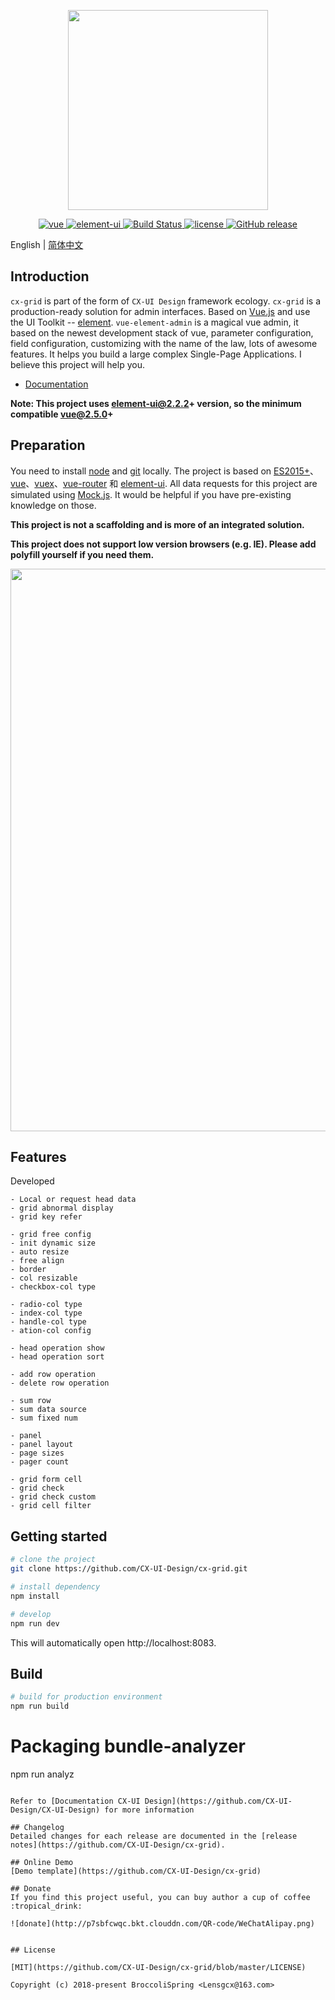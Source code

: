 <p align="center">
  <img width="320" src="http://otaflb4oo.bkt.clouddn.com/CX-UI-Design/Logo/CX-Grid-logo.png">
</p>

<p align="center">
  <a href="https://github.com/vuejs/vue">
    <img src="https://img.shields.io/badge/vue-2.5.10-brightgreen.svg" alt="vue">
  </a>
  <a href="https://github.com/ElemeFE/element">
    <img src="https://img.shields.io/badge/element--ui-2.3.0-brightgreen.svg" alt="element-ui">
  </a>
  <a href="https://travis-ci.org/PanJiaChen/vue-element-admin" rel="nofollow">
    <img src="https://travis-ci.org/PanJiaChen/vue-element-admin.svg?branch=master" alt="Build Status">
  </a>
  <a href="https://github.com/PanJiaChen/vue-element-admin/blob/master/LICENSE">
    <img src="https://img.shields.io/github/license/mashape/apistatus.svg" alt="license">
  </a>
  <a href="https://github.com/PanJiaChen/vue-element-admin/releases">
    <img src="https://img.shields.io/github/release/PanJiaChen/vue-element-admin.svg" alt="GitHub release">
  </a>
</p>

English | [简体中文](./README.zh-CN.md)

## Introduction

`cx-grid` is part of the form of `CX-UI Design` framework ecology.
`cx-grid` is a production-ready solution for admin interfaces. Based on [Vue.js](https://github.com/vuejs/vue) and use the UI Toolkit -- [element](https://github.com/ElemeFE/element). `vue-element-admin` is a magical vue admin, it based on the newest development stack of vue, parameter configuration, field configuration, customizing with the name of the law, lots of awesome features. It helps you build a large complex Single-Page Applications. I believe this project will help you.

- [Documentation](https://panjiachen.github.io/vue-element-admin-site/#/)

**Note: This project uses element-ui@2.2.2+ version, so the minimum compatible vue@2.5.0+**

## Preparation

You need to install [node](http://nodejs.org/) and [git](https://git-scm.com/) locally. The project is based on [ES2015+](http://es6.ruanyifeng.com/)、[vue](https://cn.vuejs.org/index.html)、[vuex](https://vuex.vuejs.org/zh-cn/)、[vue-router](https://router.vuejs.org/zh-cn/) 和 [element-ui](https://github.com/ElemeFE/element). All data requests for this project are simulated using [Mock.js](https://github.com/nuysoft/Mock). It would be helpful if you have pre-existing knowledge on those.

 **This project is not a scaffolding and is more of an integrated solution.**

 **This project does not support low version browsers (e.g. IE). Please add polyfill yourself if you need them.**

 <p align="center">
  <img width="900" src="http://otaflb4oo.bkt.clouddn.com/CX-UI-Design/CX-Grid/grid-show.png-thumb_m2.2_s900.500">
</p>


## Features
Developed
```
- Local or request head data
- grid abnormal display
- grid key refer

- grid free config
- init dynamic size
- auto resize
- free align
- border
- col resizable
- checkbox-col type

- radio-col type
- index-col type
- handle-col type
- ation-col config

- head operation show
- head operation sort

- add row operation
- delete row operation

- sum row
- sum data source
- sum fixed num

- panel
- panel layout
- page sizes
- pager count

- grid form cell
- grid check
- grid check custom
- grid cell filter
```

## Getting started

```bash
# clone the project
git clone https://github.com/CX-UI-Design/cx-grid.git

# install dependency
npm install

# develop
npm run dev
```

This will automatically open http://localhost:8083.

## Build
```bash
# build for production environment
npm run build
```
# Packaging bundle-analyzer
npm run analyz
```

Refer to [Documentation CX-UI Design](https://github.com/CX-UI-Design/CX-UI-Design) for more information

## Changelog
Detailed changes for each release are documented in the [release notes](https://github.com/CX-UI-Design/cx-grid).

## Online Demo
[Demo template](https://github.com/CX-UI-Design/cx-grid)

## Donate
If you find this project useful, you can buy author a cup of coffee :tropical_drink:

![donate](http://p7sbfcwqc.bkt.clouddn.com/QR-code/WeChatAlipay.png)


## License

[MIT](https://github.com/CX-UI-Design/cx-grid/blob/master/LICENSE)

Copyright (c) 2018-present BroccoliSpring <Lensgcx@163.com>
